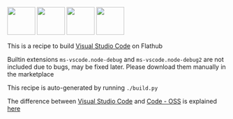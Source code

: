 [<img src="https://flathub.org/repo/appstream/x86_64/icons/64x64/com.visualstudio.code.oss.png" width="64" height="64">](https://github.com/Microsoft/vscode)
[<img src="https://flathub.org/repo/appstream/x86_64/icons/64x64/com.visualstudio.code.png" width="64" height="64">](https://code.visualstudio.com/)
[<img src="https://flathub.org/assets/themes/flathub/flathub-logo.svg" width="64" height="64">](https://flathub.org/apps/details/com.visualstudio.code.oss)
[<img src="https://flathub.org/builds/img/icon.svg" width="64" height="64">](https://flathub.org/builds)

This is a recipe to build [Visual Studio Code](https://github.com/Microsoft/vscode) on Flathub

Builtin extensions `ms-vscode.node-debug` and `ms-vscode.node-debug2` are not included due to bugs, may be fixed later. Please download them manually in the marketplace

This recipe is auto-generated by running `./build.py`

The difference between [Visual Studio Code](https://flathub.org/apps/details/com.visualstudio.code) and [Code - OSS](https://flathub.org/apps/details/com.visualstudio.code.oss) is explained [here](https://github.com/flathub/com.visualstudio.code.oss/issues/6#issuecomment-380152999)

[//]: # (Trigger a build)

